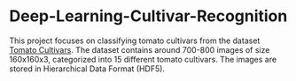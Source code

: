 # Deep-Learning-Cultivar-Recognition
This project focuses on classifying tomato cultivars from the dataset [Tomato Cultivars](https://www.kaggle.com/olgabelitskaya/tomato-cultivars). The dataset contains around 700-800 images of size 160x160x3, categorized into 15 different tomato cultivars. The images are stored in Hierarchical Data Format (HDF5).

